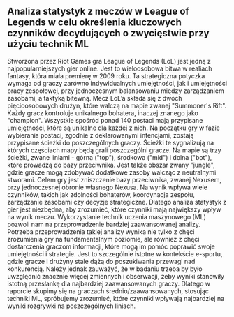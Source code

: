 ## Analiza statystyk z meczów w League of Legends w celu określenia kluczowych czynników decydujących o zwycięstwie przy użyciu technik ML

Stworzona przez Riot Games gra League of Legends (LoL) jest jedną z najpopularniejszych gier online. Jest to wieloosobowa bitwa w realiach fantasy, która miała premierę w 2009 roku. Ta strategiczna potyczka wymaga od graczy zarówno indywidualnych umiejętności, jak i umiejętności pracy zespołowej, przy jednoczesnym balansowaniu między zarządzaniem zasobami, a taktyką bitewną. Mecz LoL’a składa się z dwóch pięcioosobowych drużyn, które walczą na mapie zwanej "Summoner's Rift". Każdy gracz kontroluje unikalnego bohatera, inaczej znanego jako "champion". Wszystkie spośród ponad 140 postaci mają przypisane umiejętności, które są unikalne dla każdej z nich. Na początku gry w fazie wybierania postaci, zgodnie z deklarowanymi intencjami, zostają przypisane ścieżki do poszczególnych graczy. Ścieżki te sygnalizują na których częściach mapy będą grali poszczególni gracze.  Na mapie są trzy ścieżki, zwane liniami - górna ("top"), środkowa ("mid") i dolna ("bot"), które prowadzą do bazy przeciwnika. Jest także obszar zwany "jungle", gdzie gracze mogą zdobywać dodatkowe zasoby walcząc z neutralnymi stworami.  Celem gry jest zniszczenie bazy przeciwnika, zwanej Nexusem, przy jednoczesnej obronie własnego Nexusa. Na wynik wpływa wiele czynników, takich jak zdolności bohaterów, koordynacja zespołu, zarządzanie zasobami czy decyzje strategiczne. Dlatego analiza statystyk z gier jest niezbędna, aby zrozumieć, które czynniki mają największy wpływ na wynik meczu. Wykorzystanie technik uczenia maszynowego (ML) pozwoli nam na przeprowadzenie bardziej zaawansowanej analizy.
Potrzeba przeprowadzenia takiej analizy wynika nie tylko z chęci zrozumienia gry na fundamentalnym poziomie, ale również z chęci dostarczenia graczom  informacji, które mogą im pomóc poprawić swoje umiejętności i strategie. Jest to szczególnie istotne w kontekście e-sportu, gdzie gracze i drużyny stale dążą do poszukiwania przewagi nad konkurencją. Należy jednak zauważyć, że w badaniu trzeba by było uwzględnić znacznie więcej zmiennych i obserwacji, żeby wyniki stanowiły istotną przesłankę dla najbardziej zaawansowanych graczy. Dlatego w raporcie skupimy się na graczach średnio/zaawansowanych, stosując techniki ML, spróbujemy zrozumieć, które czynniki wpływają najbardziej na wyniki rozgrywki na poszczególnych liniach.

